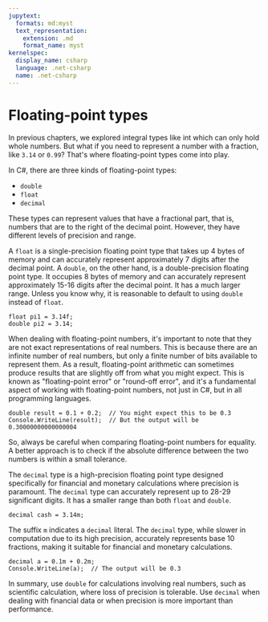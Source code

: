 ```yaml
---
jupytext:
  formats: md:myst
  text_representation:
    extension: .md
    format_name: myst
kernelspec:
  display_name: csharp
  language: .net-csharp
  name: .net-csharp
---
```


# Floating-point types

In previous chapters, we explored integral types like int which can only hold whole numbers. But what if you need to represent a number with a fraction, like `3.14` or `0.99`? That's where floating-point types come into play.

In C#, there are three kinds of floating-point types:

- `double`
- `float`
- `decimal`

These types can represent values that have a fractional part, that is, numbers that are to the right of the decimal point. However, they have different levels of precision and range.

A `float` is a single-precision floating point type that takes up 4 bytes of memory and can accurately represent approximately 7 digits after the decimal point.
A `double`, on the other hand, is a double-precision floating point type. It occupies 8 bytes of memory and can accurately represent approximately 15-16 digits after the decimal point. It has a much larger range.
Unless you know why, it is reasonable to default to using `double` instead of `float`.


```{code-cell}
float pi1 = 3.14f;
double pi2 = 3.14;
```

When dealing with floating-point numbers, it's important to note that they are not exact representations of real numbers. This is because there are an infinite number of real numbers, but only a finite number of bits available to represent them. As a result, floating-point arithmetic can sometimes produce results that are slightly off from what you might expect. This is known as "floating-point error" or "round-off error", and it's a fundamental aspect of working with floating-point numbers, not just in C#, but in all programming languages.

```{code-cell}
double result = 0.1 + 0.2;  // You might expect this to be 0.3
Console.WriteLine(result);  // But the output will be 0.30000000000000004
```

So, always be careful when comparing floating-point numbers for equality. A better approach is to check if the absolute difference between the two numbers is within a small tolerance.

The `decimal` type is a high-precision floating point type designed specifically for financial and monetary calculations where precision is paramount. The `decimal` type can accurately represent up to 28-29 significant digits. It has a smaller range than both `float` and `double`.

```{code-cell}
decimal cash = 3.14m;
```

The suffix `m` indicates a `decimal` literal. The `decimal` type, while slower in computation due to its high precision, accurately represents base 10 fractions, making it suitable for financial and monetary calculations.

```{code-cell}
decimal a = 0.1m + 0.2m;
Console.WriteLine(a);  // The output will be 0.3
```

In summary, use `double` for calculations involving real numbers, such as scientific calculation, where loss of precision is tolerable. Use `decimal` when dealing with financial data or when precision is more important than performance.

